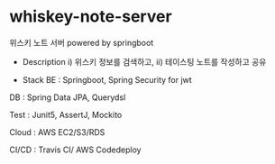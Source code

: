# whiskey-note-server
위스키 노트 서버 powered by springboot
- Description
i) 위스키 정보를 검색하고, ii) 테이스팅 노트를 작성하고 공유

- Stack
BE : Springboot, Spring Security for jwt

DB : Spring Data JPA, Querydsl

Test : Junit5, AssertJ, Mockito

Cloud : AWS EC2/S3/RDS

CI/CD : Travis CI/ AWS Codedeploy
